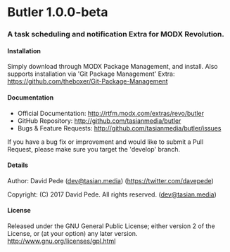 # Butler 1.0.0-beta
### A task scheduling and notification Extra for MODX Revolution.

#### Installation
Simply download through MODX Package Management, and install.
Also supports installation via 'Git Package Management' Extra: https://github.com/theboxer/Git-Package-Management

#### Documentation
- Official Documentation: http://rtfm.modx.com/extras/revo/butler
- GitHub Repository: http://github.com/tasianmedia/butler
- Bugs & Feature Requests: http://github.com/tasianmedia/butler/issues

If you have a bug fix or improvement and would like to submit a Pull Request, please make sure you target the 'develop' branch.

#### Details
Author: David Pede (dev@tasian.media) (https://twitter.com/davepede)

Copyright: (C) 2017 David Pede. All rights reserved. (dev@tasian.media)

#### License
Released under the GNU General Public License; either version 2 of the License, or (at your option) any later version.
http://www.gnu.org/licenses/gpl.html